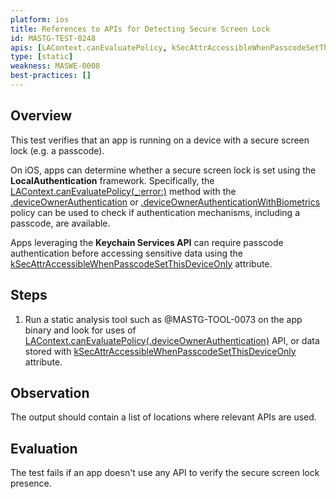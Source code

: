 ```yaml
---
platform: ios
title: References to APIs for Detecting Secure Screen Lock
id: MASTG-TEST-0248
apis: [LAContext.canEvaluatePolicy, kSecAttrAccessibleWhenPasscodeSetThisDeviceOnly]
type: [static]
weakness: MASWE-0008
best-practices: []
---
```


## Overview

This test verifies that an app is running on a device with a secure screen lock (e.g. a passcode).

On iOS, apps can determine whether a secure screen lock is set using the **LocalAuthentication** framework. Specifically, the [LAContext.canEvaluatePolicy(_:error:)](https://developer.apple.com/documentation/localauthentication/lacontext/canevaluatepolicy(_:error:)) method with the [.deviceOwnerAuthentication](https://developer.apple.com/documentation/localauthentication/lapolicy/deviceownerauthentication) or [.deviceOwnerAuthenticationWithBiometrics](https://developer.apple.com/documentation/localauthentication/lapolicy/deviceownerauthenticationwithbiometrics) policy can be used to check if authentication mechanisms, including a passcode, are available.  

Apps leveraging the **Keychain Services API** can require passcode authentication before accessing sensitive data using the [kSecAttrAccessibleWhenPasscodeSetThisDeviceOnly](https://developer.apple.com/documentation/security/ksecattraccessiblewhenpasscodesetthisdeviceonly) attribute.

## Steps

1. Run a static analysis tool such as @MASTG-TOOL-0073 on the app binary and look for uses of [LAContext.canEvaluatePolicy(.deviceOwnerAuthentication)](https://developer.apple.com/documentation/localauthentication/lacontext/canevaluatepolicy(_:error:)) API, or data stored with [kSecAttrAccessibleWhenPasscodeSetThisDeviceOnly](https://developer.apple.com/documentation/security/ksecattraccessiblewhenpasscodesetthisdeviceonly) attribute.

## Observation

The output should contain a list of locations where relevant APIs are used.

## Evaluation

The test fails if an app doesn't use any API to verify the secure screen lock presence.
